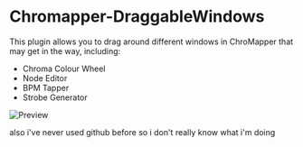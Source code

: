 # Chromapper-DraggableWindows
This plugin allows you to drag around different windows in ChroMapper that may get in the way, including:
- Chroma Colour Wheel
- Node Editor
- BPM Tapper
- Strobe Generator

![Preview](https://github.com/Nibbl-z/Chromapper-DraggableWindows/blob/main/Preview.png?raw=true)

also i've never used github before so i don't really know what i'm doing
